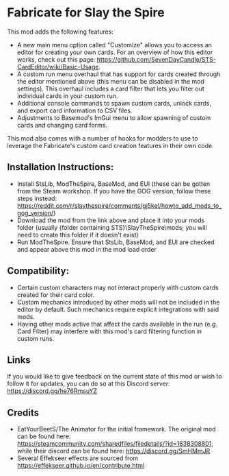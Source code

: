 # Fabricate for Slay the Spire
This mod adds the following features:
- A new main menu option called "Customize" allows you to access an editor for creating your own cards. For an overview of how this editor works, check out this page: https://github.com/SevenDayCandle/STS-CardEditor/wiki/Basic-Usage.
- A custom run menu overhaul that has support for cards created through the editor mentioned above (this menu can be disabled in the mod settings). This overhaul includes a card filter that lets you filter out individual cards in your custom run.
- Additional console commands to spawn custom cards, unlock cards, and export card information to CSV files.
- Adjustments to Basemod's ImGui menu to allow spawning of custom cards and changing card forms.

This mod also comes with a number of hooks for modders to use to leverage the Fabricate's custom card creation features in their own code.

## Installation Instructions:
- Install StsLib, ModTheSpire, BaseMod, and EUI (these can be gotten from the Steam workshop. If you have the GOG version, follow these steps instead: https://reddit.com/r/slaythespire/comments/gj5kel/howto_add_mods_to_gog_version/)
- Download the mod from the link above and place it into your mods folder (usually {folder containing STS}\SlayTheSpire\mods; you will need to create this folder if it doesn't exist)
- Run ModTheSpire. Ensure that StsLib, BaseMod, and EUI are checked and appear above this mod in the mod load order

## Compatibility:
- Certain custom characters may not interact properly with custom cards created for their card color.
- Custom mechanics introduced by other mods will not be included in the editor by default. Such mechanics require explicit integrations with said mods.
- Having other mods active that affect the cards available in the run (e.g. Card Filter) may interfere with this mod's card filtering function in custom runs.

## Links

If you would like to give feedback on the current state of this mod or wish to follow it for updates, you can do so at this Discord server: https://discord.gg/he76RmsuYZ

## Credits
- EatYourBeetS/The Animator for the initial framework. The original mod can be found here: https://steamcommunity.com/sharedfiles/filedetails/?id=1638308801, while their discord can be found here: https://discord.gg/SmHMmJR
- Several Effekseer effects are sourced from https://effekseer.github.io/en/contribute.html
